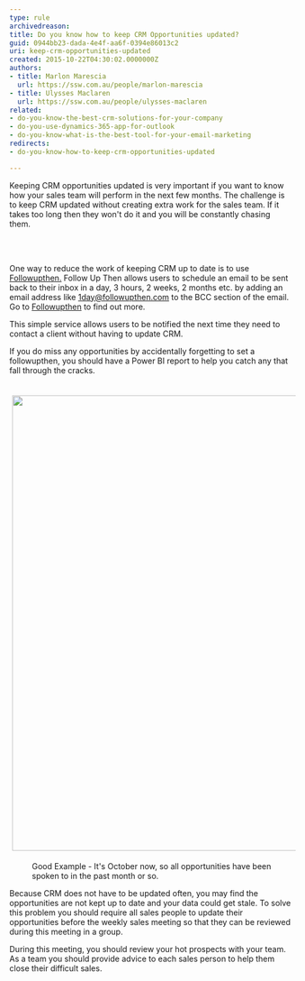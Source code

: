 ```yaml
---
type: rule
archivedreason: 
title: Do you know how to keep CRM Opportunities updated?
guid: 0944bb23-dada-4e4f-aa6f-0394e86013c2
uri: keep-crm-opportunities-updated
created: 2015-10-22T04:30:02.0000000Z
authors:
- title: Marlon Marescia
  url: https://ssw.com.au/people/marlon-marescia
- title: Ulysses Maclaren
  url: https://ssw.com.au/people/ulysses-maclaren
related:
- do-you-know-the-best-crm-solutions-for-your-company
- do-you-use-dynamics-365-app-for-outlook
- do-you-know-what-is-the-best-tool-for-your-email-marketing
redirects:
- do-you-know-how-to-keep-crm-opportunities-updated

---
```



<p>Keeping CRM opportunities updated is very important if you want to know how your sales team will perform in the next few months. The challenge is to keep CRM updated without creating extra work for the sales team. If it takes too long then they won't do it and you will be constantly chasing them.<br></p>
<br><excerpt class='endintro'></excerpt><br>
<p>One way to reduce the work of keeping CRM up to date is to use <a href="https&#58;//www.followupthen.com/">Followupthen.</a>&#160;Follow Up Then allows users to schedule an email to be sent back to their inbox&#160;in a day, 3 hours,&#160;2 weeks, 2 months etc. by&#160;adding an email address like <a href="mailto&#58;oneday@followupthen.com">1day@followupthen.com</a> to the BCC section of the email. Go to <a href="https&#58;//www.followupthen.com/">Followupthen</a> to find out more.<br></p><p>This simple service allows users to be notified the next time they need to contact a client without having to update CRM.<br></p><p>If you do miss any opportunities by accidentally forgett​ing to set a followupthen, you should have a Power BI report to help you catch any that fall through the cracks.<br></p><p>​<img src="/PublishingImages/Neglected%20Opportunities.jpg" alt="" style="margin&#58;5px;width&#58;808px;" /></p><dd class="ssw15-rteElement-FigureGood">​Good ​​Example -​​​ It's October now, so&#160;all opportunities have been spoken to in the past month or so.​​</dd><p>Because CRM does not have to be updated often, you may find the opportunities are not&#160;kept up to date and your data could get stale. To solve this problem you should require all sales people to update their opportunities before the weekly sales meeting so that they can be reviewed during this meeting&#160;in a group.</p><p>During this meeting, you should review your hot prospects with your team. As a team you should provide advice to each sales person to help them close their difficult sales.​<br></p>


